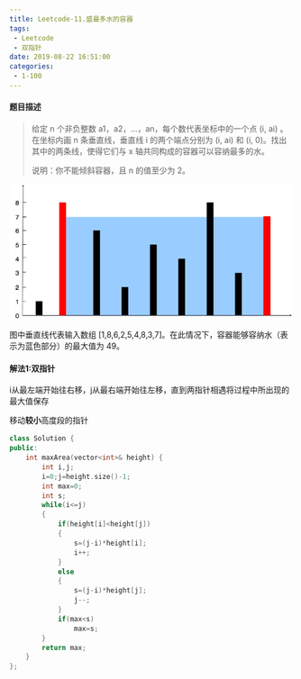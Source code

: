 ```yaml
---
title: Leetcode-11.盛最多水的容器
tags:
 - Leetcode
 - 双指针
date: 2019-08-22 16:51:00
categories:
 - 1-100
---
```




#### 题目描述

> 给定 n 个非负整数 a1，a2，...，an，每个数代表坐标中的一个点 (i, ai) 。在坐标内画 n 条垂直线，垂直线 i 的两个端点分别为 (i, ai) 和 (i, 0)。找出其中的两条线，使得它们与 x 轴共同构成的容器可以容纳最多的水。
>
> 说明：你不能倾斜容器，且 n 的值至少为 2。
>

<!--more-->

![img](/../../../images/question_11.jpg)

图中垂直线代表输入数组 [1,8,6,2,5,4,8,3,7]。在此情况下，容器能够容纳水（表示为蓝色部分）的最大值为 49。



#### 解法1:双指针

i从最左端开始往右移，j从最右端开始往左移，直到两指针相遇将过程中所出现的最大值保存



移动**较小**高度段的指针

```c++
class Solution {
public:
    int maxArea(vector<int>& height) {
        int i,j;
        i=0;j=height.size()-1;
        int max=0;
        int s;
        while(i<=j)
        {
            if(height[i]<height[j])
            {
                s=(j-i)*height[i];
                i++;
            }
            else 
            {
                s=(j-i)*height[j];
                j--;
            }
            if(max<s)
                max=s;
        }
        return max;
    }
};
```

